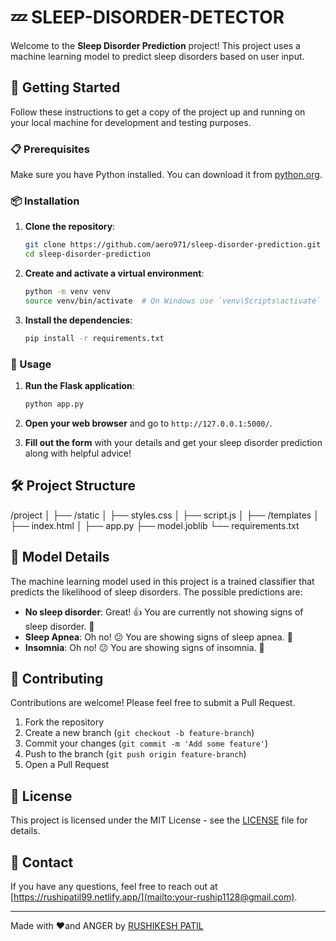 # 💤 SLEEP-DISORDER-DETECTOR

Welcome to the **Sleep Disorder Prediction** project! This project uses a machine learning model to predict sleep disorders based on user input.

## 🚀 Getting Started

Follow these instructions to get a copy of the project up and running on your local machine for development and testing purposes.

### 📋 Prerequisites

Make sure you have Python installed. You can download it from [python.org](https://www.python.org/).

### 📦 Installation

1. **Clone the repository**:
    ```sh
    git clone https://github.com/aero971/sleep-disorder-prediction.git
    cd sleep-disorder-prediction
    ```

2. **Create and activate a virtual environment**:
    ```sh
    python -m venv venv
    source venv/bin/activate  # On Windows use `venv\Scripts\activate`
    ```

3. **Install the dependencies**:
    ```sh
    pip install -r requirements.txt
    ```

### 🔧 Usage

1. **Run the Flask application**:
    ```sh
    python app.py
    ```

2. **Open your web browser** and go to `http://127.0.0.1:5000/`.

3. **Fill out the form** with your details and get your sleep disorder prediction along with helpful advice!

## 🛠️ Project Structure
/project
│
├── /static
│   ├── styles.css
│   ├── script.js
│
├── /templates
│   ├── index.html
│
├── app.py
├── model.joblib
└── requirements.txt


## 🧩 Model Details

The machine learning model used in this project is a trained classifier that predicts the likelihood of sleep disorders. The possible predictions are:
- **No sleep disorder**: Great! 👍 You are currently not showing signs of sleep disorder. 🌝
- **Sleep Apnea**: Oh no! 😕 You are showing signs of sleep apnea. 🧟
- **Insomnia**: Oh no! 😕 You are showing signs of insomnia. 🦉

## 🤝 Contributing

Contributions are welcome! Please feel free to submit a Pull Request.

1. Fork the repository
2. Create a new branch (`git checkout -b feature-branch`)
3. Commit your changes (`git commit -m 'Add some feature'`)
4. Push to the branch (`git push origin feature-branch`)
5. Open a Pull Request

## 📝 License

This project is licensed under the MIT License - see the [LICENSE](LICENSE) file for details.

## 📧 Contact

If you have any questions, feel free to reach out at [https://rushipatil99.netlify.app/](mailto:your-ruship1128@gmail.com).

---

Made with ❤️and ANGER by [RUSHIKESH PATIL](https://github.com/aero971)
